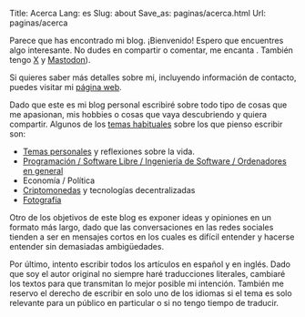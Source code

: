 Title: Acerca
Lang: es
Slug: about
Save_as: paginas/acerca.html
Url: paginas/acerca

Parece que has encontrado mi blog.
¡Bienvenido!
Espero que encuentres algo interesante.
No dudes en compartir o comentar, me encanta .
También tengo [X](https://x.com/ampajaro) y [Mastodon](https://mastodon.social/@fidel)).

Si quieres saber más detalles sobre mi, incluyendo información de contacto, puedes visitar mi [página web](https://fidelramos.net).

Dado que este es mi blog personal escribiré sobre todo tipo de cosas que me apasionan, mis hobbies o cosas que vaya descubriendo y quiera compartir.
Algunos de los [temas habituales](/es/categorias#categories) sobre los que pienso escribir son:

* [Temas personales](/es/categorias/personal) y reflexiones sobre la vida.
* [Programación / Software Libre / Ingeniería de Software / Ordenadores en general](/es/categorias/software)
* Economía / Política
* [Criptomonedas](/es/categorias/cryptocurrency) y tecnologías decentralizadas
* [Fotografía](/es/categorias/photography)

Otro de los objetivos de este blog es exponer ideas y opiniones en un formato más largo, dado que las conversaciones en las redes sociales tienden a ser en mensajes cortos en los cuales es difícil entender y hacerse entender sin demasiadas ambigüedades.

Por último, intento escribir todos los artículos en español y en inglés.
Dado que soy el autor original no siempre haré traducciones literales, cambiaré los textos para que transmitan lo mejor posible mi intención.
También me reservo el derecho de escribir en solo uno de los idiomas si el tema es solo relevante para un público en particular o si no tengo tiempo de traducir.
